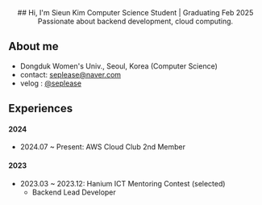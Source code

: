 <div align="center">
## Hi, I'm Sieun Kim
Computer Science Student | Graduating Feb 2025
Passionate about backend development, cloud computing.
</div>

## About me
- Dongduk Women's Univ., Seoul, Korea (Computer Science)
- contact: <seplease@naver.com>
- velog : [@seplease](https://velog.io/@seplease)

## Experiences
#### 2024

- 2024.07 ~ Present: AWS Cloud Club 2nd Member

#### 2023

- 2023.03 ~ 2023.12: Hanium ICT Mentoring Contest (selected)
  - Backend Lead Developer
